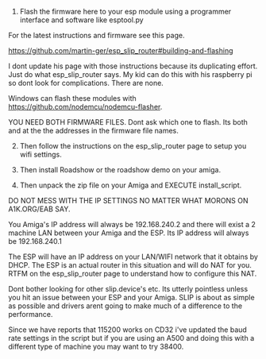 

1. Flash the firmware here to your esp module using a programmer interface and software like esptool.py

For the latest instructions and firmware see this page.

https://github.com/martin-ger/esp_slip_router#building-and-flashing

I dont update his page with those instructions because its duplicating effort. Just do what esp_slip_router says. My kid can do this with his raspberry pi so dont look for complications. There are none.

Windows can flash these modules with https://github.com/nodemcu/nodemcu-flasher. 

YOU NEED BOTH FIRMWARE FILES. Dont ask which one to flash. Its both and at the the addresses in the firmware file names. 

2. Then follow the instructions on the esp_slip_router page to setup you wifi settings.

3. Then install Roadshow or the roadshow demo on your amiga. 

4. Then unpack the zip file on your Amiga and EXECUTE install_script.

DO NOT MESS WITH THE IP SETTINGS NO MATTER WHAT MORONS ON A1K.ORG/EAB SAY. 

You Amiga's IP address will always be 192.168.240.2 and there will exist a 2 machine LAN between your Amiga and the ESP. Its IP address will always be 192.168.240.1

The ESP will have an IP address on your LAN/WIFI network that it obtains by DHCP. The ESP is an actual router in this situation and will do NAT for you. RTFM on the esp_slip_router page to understand how to configure this NAT. 

Dont bother looking for other slip.device's etc. Its utterly pointless unless you hit an issue between your ESP and your Amiga. SLIP is about as simple as possible and drivers arent going to make much of a difference to the performance. 

Since we have reports that 115200 works on CD32 i've updated the baud rate settings in the script but if you are using an A500 and doing this with a different type of machine you may want to try 38400. 
